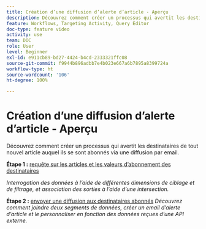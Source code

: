 ```yaml
---
title: Création d’une diffusion d’alerte d’article - Aperçu
description: Découvrez comment créer un processus qui avertit les destinataires de tout nouvel article auquel ils se sont abonnés via une diffusion par email.
feature: Workflows, Targeting Activity, Query Editor
doc-type: feature video
activity: use
team: DOC
role: User
level: Beginner
exl-id: e911cb89-bd27-4424-b4cd-2333321ffc08
source-git-commit: f9944b896adbb7e4b023e667a6b7895a8399724a
workflow-type: ht
source-wordcount: '106'
ht-degree: 100%

---
```


# Création d’une diffusion d’alerte d’article - Aperçu

Découvrez comment créer un processus qui avertit les destinataires de tout nouvel article auquel ils se sont abonnés via une diffusion par email.

**Étape 1 :** [requête sur les articles et les valeurs d’abonnement des destinataires](/help/tutorial-use-soap-apis/query-articles-and-recipient-subscription-values.md)

*Interrogation des données à l’aide de différentes dimensions de ciblage et de filtrage, et association des sorties à l’aide d’une intersection.*

**Étape 2 :** [envoyer une diffusion aux destinataires abonnés](/help/tutorial-use-soap-apis/send-delivery-to-subscribed-recipients.md)
*Découvrez comment joindre deux segments de données, créer un email d’alerte d’article et le personnaliser en fonction des données reçues d’une API externe.*
